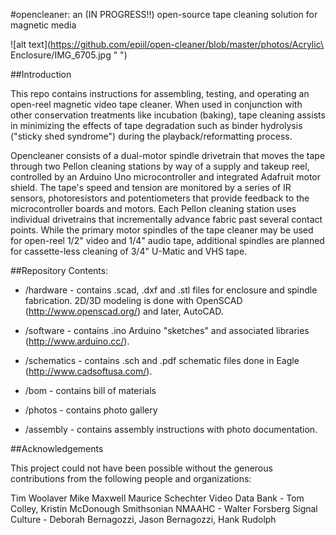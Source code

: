 #opencleaner: an (IN PROGRESS!!) open-source tape cleaning solution for magnetic media

![alt text](https://github.com/epiil/open-cleaner/blob/master/photos/Acrylic\ Enclosure/IMG_6705.jpg " ")

##Introduction

This repo contains instructions for assembling, testing, and operating an open-reel magnetic video tape cleaner. When used in conjunction with other conservation treatments like incubation (baking), tape cleaning assists in minimizing the effects of tape degradation such as binder hydrolysis ("sticky shed syndrome") during the playback/reformatting process.  

Opencleaner consists of a dual-motor spindle drivetrain that moves the tape through two Pellon cleaning stations by way of a supply and takeup reel, controlled by an Arduino Uno microcontroller and integrated Adafruit motor shield. The tape's speed and tension are monitored by a series of IR sensors, photoresistors and potentiometers that provide feedback to the microcontroller boards and motors. Each Pellon cleaning station uses individual drivetrains that incrementally advance fabric past several contact points. While the primary motor spindles of the tape cleaner may be used for open-reel 1/2" video and 1/4" audio tape, additional spindles are planned for cassette-less cleaning of 3/4" U-Matic and VHS tape. 


##Repository Contents:

- /hardware - contains .scad, .dxf and .stl files for enclosure and spindle fabrication. 2D/3D modeling is done with OpenSCAD (http://www.openscad.org/) and later, AutoCAD. 

- /software - contains .ino Arduino "sketches" and associated libraries (http://www.arduino.cc/).

- /schematics - contains .sch and .pdf schematic files done in Eagle (http://www.cadsoftusa.com/).

- /bom - contains bill of materials

- /photos - contains photo gallery

- /assembly - contains assembly instructions with photo documentation. 

##Acknowledgements

This project could not have been possible without the generous contributions from the following people and organizations:


Tim Woolaver
Mike Maxwell
Maurice Schechter
Video Data Bank - Tom Colley, Kristin McDonough
Smithsonian NMAAHC - Walter Forsberg
Signal Culture - Deborah Bernagozzi, Jason Bernagozzi, Hank Rudolph





